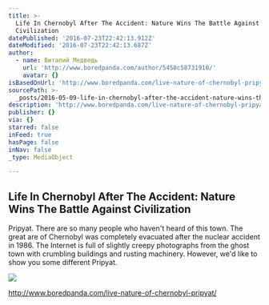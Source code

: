 ```yaml
---
title: >-
  Life In Chernobyl After The Accident: Nature Wins The Battle Against
  Civilization
datePublished: '2016-07-23T22:42:13.912Z'
dateModified: '2016-07-23T22:42:13.687Z'
author:
  - name: Виталий Медведь
    url: 'http://www.boredpanda.com/author/5450c58731910/'
    avatar: {}
isBasedOnUrl: 'http://www.boredpanda.com/live-nature-of-chernobyl-pripyat/'
sourcePath: >-
  _posts/2016-05-09-life-in-chernobyl-after-the-accident-nature-wins-the-battle.md
description: 'http://www.boredpanda.com/live-nature-of-chernobyl-pripyat/'
publisher: {}
via: {}
starred: false
inFeed: true
hasPage: false
inNav: false
_type: MediaObject

---
```

<article style=""><h1>Life In Chernobyl After The Accident: Nature Wins The Battle Against Civilization</h1><p>Pripyat. There are so many people who haven't heard of this town. The great are of Chernobyl was completely evacuated after the nuclear accident in 1986. The Internet is full of slightly creepy photographs from the ghost town with crumbling buildings and rusting machinery. However, we'd like to show you some different Pripyat.</p><img src="http://static.boredpanda.com/blog/wp-content/uploads/2014/10/185__880.jpg" /></article>

http://www.boredpanda.com/live-nature-of-chernobyl-pripyat/